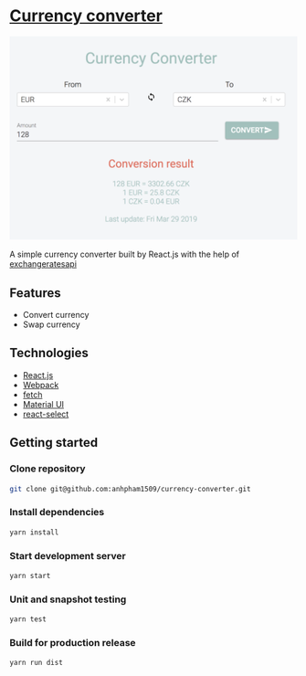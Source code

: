 # [Currency converter](https://currency-converter-demo.netlify.com/)

![Demo photo](./doc/images/demo.png "Demo page")

A simple currency converter built by React.js with the help of [exchangeratesapi](https://exchangeratesapi.io)

## Features

- Convert currency
- Swap currency

## Technologies

- [React.js](https://reactjs.org/)
- [Webpack](https://webpack.js.org/)
- [fetch](https://github.com/github/fetch)
- [Material UI](https://material-ui.com/)
- [react-select](https://react-select.com/home)

## Getting started

### Clone repository

```bash
git clone git@github.com:anhpham1509/currency-converter.git
```

### Install dependencies

```bash
yarn install
```

### Start development server

```bash
yarn start
```

### Unit and snapshot testing

```bash
yarn test
```

### Build for production release

```bash
yarn run dist
```
